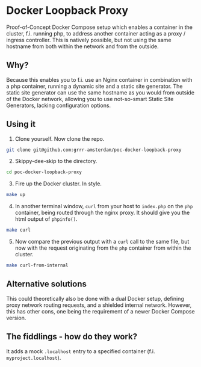 # Docker Loopback Proxy
Proof-of-Concept Docker Compose setup which enables a container in the cluster, f.i. running php, to address another container acting as a proxy / ingress controller. This is natively possible, but not using the same hostname from both within the network and from the outside.


## Why?
Because this enables you to f.i. use an Nginx container in combination with a php container, running a dynamic site and a static site generator. The static site generator can use the same hostname as you would from outside of the Docker network, allowing you to use not-so-smart Static Site Generators, lacking configuration options.


## Using it
1. Clone yourself. Now clone the repo.
```bash
git clone git@github.com:grrr-amsterdam/poc-docker-loopback-proxy
```

2. Skippy-dee-skip to the directory.
```bash
cd poc-docker-loopback-proxy
```

3. Fire up the Docker cluster. In style.
```bash
make up
```

4. In another terminal window, `curl` from your host to `index.php` on the `php` container, being routed through the nginx proxy. It should give you the html output of `phpinfo()`.
```bash
make curl
```

5. Now compare the previous output with a `curl` call to the same file, but now with the request originating from the `php` container from within the cluster.
```bash
make curl-from-internal
```


## Alternative solutions
This could theoretically also be done with a dual Docker setup, defining proxy network routing requests, and a shielded internal network. However, this has other cons, one being the requirement of a newer Docker Compose version.


## The fiddlings - how do they work?
It adds a mock `.localhost` entry to a specified container (f.i. `myproject.localhost`). 
